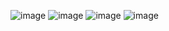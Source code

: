 ![image](https://github.com/user-attachments/assets/56f55836-de51-471b-a546-031661fa08d7)
![image](https://github.com/user-attachments/assets/8ccae4d8-df5d-401f-bdb3-a30237e69fe9)
![image](https://github.com/user-attachments/assets/607c3b2e-f9d9-4c4e-98a0-0b2b334f59b7)
![image](https://github.com/user-attachments/assets/7a3f5a06-ed3d-45c0-affe-5581a4f0195a)
